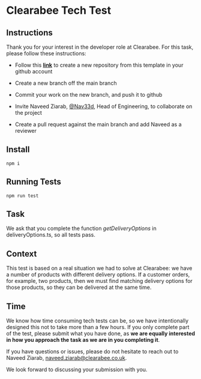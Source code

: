 # Clearabee Tech Test

## Instructions

Thank you for your interest in the developer role at Clearabee. For this task, please follow these instructions:

- Follow this **[link](https://github.com/new?template_name=Tech-Test&template_owner=Clearabee)** to create a new repository from this template in your github account

- Create a new branch off the main branch

- Commit your work on the new branch, and push it to github

- Invite Naveed Ziarab, [@Nav33d](https://github.com/Nav33d), Head of Engineering, to collaborate on the project

- Create a pull request against the main branch and add Naveed as a reviewer

## Install

`npm i`

## Running Tests

`npm run test`

## Task

We ask that you complete the function _getDeliveryOptions_ in deliveryOptions.ts, so all tests pass.

## Context

This test is based on a real situation we had to solve at Clearabee: we have a number of products with different delivery options. If a customer orders, for example, two products, then we must find matching delivery options for those products, so they can be delivered at the same time.

## Time

We know how time consuming tech tests can be, so we have intentionally designed this not to take more than a few hours. If you only complete part of the test, please submit what you have done, as **we are equally interested in how you approach the task as we are in you completing it**.

If you have questions or issues, please do not hesitate to reach out to Naveed Ziarab, [naveed.ziarab@clearabee.co.uk](mailto:naveed.ziarab@clearabee.co.uk).

We look forward to discussing your submission with you.
